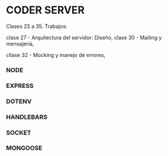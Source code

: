 # CODER SERVER

Clases 25 a 35. 
Trabajos:     

clase 27 - Arquitectura del servidor: Diseño,
clase 30 - Mailing y mensajería,

cllase 32 - Mocking y manejo de errores,
### NODE
### EXPRESS
### DOTENV
### HANDLEBARS
### SOCKET
### MONGOOSE
